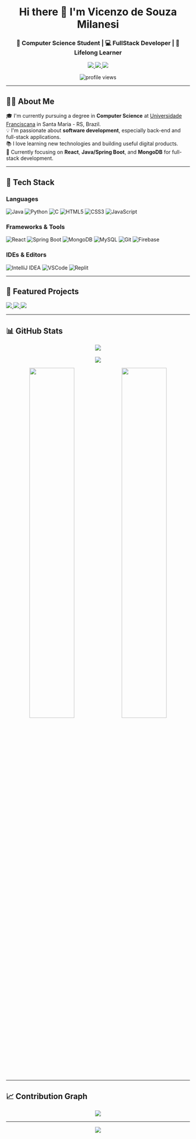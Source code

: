 <!-- Header -->
<h1 align="center">Hi there 👋 I'm Vicenzo de Souza Milanesi</h1>
<h3 align="center">🚀 Computer Science Student | 💻 FullStack Developer | 🌱 Lifelong Learner</h3>

<p align="center">
  <a href="https://x.com/victfbpa" target="_blank">
    <img src="https://img.shields.io/badge/Twitter-%231DA1F2.svg?&style=for-the-badge&logo=Twitter&logoColor=white" />
  </a>
  <a href="https://instagram.com/vicenzodsouza_" target="_blank">
    <img src="https://img.shields.io/badge/Instagram-%23E4405F.svg?&style=for-the-badge&logo=instagram&logoColor=white" />
  </a>
  <a href="mailto:vicenzo.milanesi@ufn.edu.br">
    <img src="https://img.shields.io/badge/Email-D14836?style=for-the-badge&logo=gmail&logoColor=white" />
  </a>
</p>

<p align="center">
  <img src="https://komarev.com/ghpvc/?username=vitfbpa&label=Visitors&color=0e75b6&style=flat" alt="profile views" />
</p>

---

## 👨‍💻 About Me

🎓 I'm currently pursuing a degree in **Computer Science** at [Universidade Franciscana](https://www.ufn.edu.br/site/) in Santa Maria - RS, Brazil.  
💡 I'm passionate about **software development**, especially back-end and full-stack applications.  
📚 I love learning new technologies and building useful digital products.  
🎯 Currently focusing on **React**, **Java/Spring Boot**, and **MongoDB** for full-stack development.

---

## 🧰 Tech Stack

### Languages
![Java](https://img.shields.io/badge/Java-%23ED8B00.svg?style=flat-square&logo=openjdk&logoColor=white)
![Python](https://img.shields.io/badge/Python-3670A0?style=flat-square&logo=python&logoColor=ffdd54)
![C](https://img.shields.io/badge/C-%2300599C.svg?style=flat-square&logo=c&logoColor=white)
![HTML5](https://img.shields.io/badge/HTML5-%23E34F26.svg?style=flat-square&logo=html5&logoColor=white)
![CSS3](https://img.shields.io/badge/CSS3-%231572B6.svg?style=flat-square&logo=css3&logoColor=white)
![JavaScript](https://img.shields.io/badge/JavaScript-%23F7DF1E.svg?style=flat-square&logo=javascript&logoColor=black)

### Frameworks & Tools
![React](https://img.shields.io/badge/React-%2320232a.svg?style=flat-square&logo=react&logoColor=%2361DAFB)
![Spring Boot](https://img.shields.io/badge/Spring_Boot-6DB33F?style=flat-square&logo=spring-boot&logoColor=white)
![MongoDB](https://img.shields.io/badge/MongoDB-%234ea94b.svg?style=flat-square&logo=mongodb&logoColor=white)
![MySQL](https://img.shields.io/badge/MySQL-%2300f.svg?style=flat-square&logo=mysql&logoColor=white)
![Git](https://img.shields.io/badge/Git-%23F05033.svg?style=flat-square&logo=git&logoColor=white)
![Firebase](https://img.shields.io/badge/Firebase-%23039BE5.svg?style=flat-square&logo=firebase)

### IDEs & Editors
![IntelliJ IDEA](https://img.shields.io/badge/IntelliJIDEA-%23000000.svg?style=for-the-badge&logo=intellij-idea&logoColor=white)
![VSCode](https://img.shields.io/badge/VS%20Code-%23007ACC.svg?style=for-the-badge&logo=visual-studio-code&logoColor=white)
![Replit](https://img.shields.io/badge/Replit-%23000000.svg?style=for-the-badge&logo=replit&logoColor=white)

---

## 📂 Featured Projects

<p align="left">
  <a href="https://github.com/vitfbpa/EstruturaDeDados">
    <img src="https://github-readme-stats.vercel.app/api/pin/?username=vitfbpa&repo=EstruturaDeDados&theme=github_dark&border_color=7F3FBF" />
  </a>
  <a href="https://github.com/vitfbpa/vitfbpa">
    <img src="https://github-readme-stats.vercel.app/api/pin/?username=vitfbpa&repo=vitfbpa&theme=github_dark&border_color=7F3FBF" />
  </a>
  <a href="https://github.com/vitfbpa/ProjetosWeb">
    <img src="https://github-readme-stats.vercel.app/api/pin/?username=vitfbpa&repo=ProjetosWeb&theme=github_dark&border_color=7F3FBF" />
  </a>
</p>

---

## 📊 GitHub Stats

<p align="center">
  <img src="https://github-readme-streak-stats.herokuapp.com/?user=vitfbpa&theme=github-dark-blue&border=7F3FBF" />
  <br/><br/>
  <img src="https://github-profile-summary-cards.vercel.app/api/cards/profile-details?username=vitfbpa&theme=github_dark" />
</p>

<p align="center">
  <img src="https://denvercoder1-github-readme-stats.vercel.app/api?username=vitfbpa&show_icons=true&count_private=true&theme=react&border_color=7F3FBF&bg_color=0D1117&title_color=F85D7F&icon_color=F8D866" width="49.5%" />
  <img src="https://denvercoder1-github-readme-stats.vercel.app/api/top-langs/?username=vitfbpa&langs_count=8&layout=compact&theme=react&border_color=7F3FBF&bg_color=0D1117&title_color=F85D7F&icon_color=F8D866" width="49.5%" />
</p>

---

## 📈 Contribution Graph

<p align="center">
  <img src="https://github-readme-activity-graph.vercel.app/graph?username=vitfbpa&custom_title=GitHub%20Activity%20Graph&theme=react-dark&bg_color=0D1117&color=7F3FBF&line=7F3FBF&point=FFFFFF&area=true" />
</p>

---

<p align="center">
  <a href="https://github.com/vitfbpa?tab=repositories">
    <img src="https://img.shields.io/badge/-See%20My%20Repositories-0D1117?style=for-the-badge&logo=github&logoColor=white&color=7F3FBF" />
  </a>
</p>
